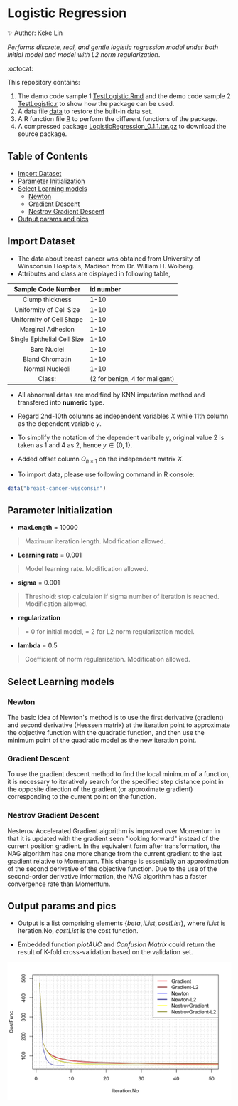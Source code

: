# Logistic Regression

:sparkles:  Author: Keke Lin


*Performs discrete, real, and gentle logistic regression model under both initial model and model with L2 norm regularization*.

:octocat:

This repository contains:

1. The demo code sample 1 [TestLogistic.Rmd](TestLogistic.Rmd) and the demo code sample 2 [TestLogistic.r](TestLogistic.r) to show how the package can be used.
2. A data file [data](data) to restore the built-in data set.
3. A R function file [R](R) to perform the different functions of the package.
4. A compressed package [LogisticRegression_0.1.1.tar.gz](LogisticRegression_0.1.1.tar.gz) to download the source package.


## Table of Contents
- [Import Dataset](#import-dataset)
- [Parameter Initialization](#parameter-initialization)
- [Select Learning models](#select-learning-models)
  * [Newton](#newton)
  * [Gradient Descent](#gradient-descent)
  * [Nestrov Gradient Descent](#nestrov-gradient-descent)
- [Output params and pics](#output-params-and-pics)


  


 ## Import Dataset

 - The data about breast cancer was obtained from University of Winsconsin Hospitals, Madison from Dr. William H. Wolberg.
 -  Attributes and class are displayed in following table,
   
   |Sample Code Number | id number|
   |:-----------------:|:---------|
   |Clump thickness    | 1-10     |
   |Uniformity of Cell Size| 1-10|
   |Uniformity of Cell Shape | 1-10|
   |Marginal Adhesion | 1-10|
   |Single Epithelial Cell Size | 1-10|
   |Bare Nuclei | 1-10|
   |Bland Chromatin | 1-10|
   |Normal Nucleoli| 1-10|
   |Class:|(2 for benign, 4 for maligant)

- All abnormal datas are modified by KNN imputation method and transfered  into **numeric** type.     
      
- Regard 2nd-10th columns as independent variables $X$ while 11th column as the dependent variable $y$. 

- To simplify the notation of the dependent varibale $y$, original  value $2$ is taken as $1$ and $4$ as $2$, hence $y\in \{0,1\}$.    

- Added offset column $O_{n\times 1}$ on the independent matrix $X$.        

- To import data, please use following command in R console:
```r
data("breast-cancer-wisconsin")
```
## Parameter Initialization

   * **maxLength** = 10000  
 >Maximum iteration length. Modification allowed.


   * **Learning rate** = 0.001 
  >Model learning rate. Modification allowed.
   
   
   * **sigma** = 0.001  
   >Threshold: stop calculaion if sigma number of iteration is reached. Modification allowed.        

   * **regularization** 
   >= 0 for initial model, = 2 for L2 norm regularization model.


   * **lambda** = 0.5 
   >Coefficient of norm regularization. Modification allowed.

## Select Learning models

### Newton
  
  The basic idea of Newton's method is to use the first derivative (gradient) and second derivative (Hesssen matrix) at the iteration point to approximate the objective function with the quadratic function, and then use the minimum point of the quadratic model as the new iteration point.
  
### Gradient Descent
   To use the gradient descent method to find the local minimum of a function, it is necessary to iteratively search for the specified step distance point in the opposite direction of the gradient (or approximate gradient) corresponding to the current point on the function.
### Nestrov Gradient Descent
   Nesterov Accelerated Gradient algorithm is improved over Momentum in that it is updated with the gradient seen "looking forward" instead of the current position gradient. In the equivalent form after transformation, the NAG algorithm has one more change from the current gradient to the last gradient relative to Momentum. This change is essentially an approximation of the second derivative of the objective function. Due to the use of the second-order derivative information, the NAG algorithm has a faster convergence rate than Momentum.
   
## Output params and pics
   
   * Output is a list comprising elements $\{beta, iList, costList\}$, where $iList$ is iteration.No, $costList$ is the cost function.      

   * Embedded function *plotAUC* and *Confusion Matrix* could return the result of K-fold cross-validation based on the validation set.

![Compare Plots](/000013.png)
